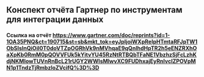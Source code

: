 ## Конспект отчёта Гартнер по инструментам для интеграции данных

#### Ссылка на отчёт https://www.gartner.com/doc/reprints?id=1-1OA35PNQ&ct=190715&st=sb&mkt_tok=eyJpIjoiWXpRelpHTmtaRFJpTW1ObSIsInQiOiI0T0doVTZpOGRhVk9nMVhqaE9qQnlhdHpTR2h5eENZRXhOaXpKb0RmM0pQOVVFUk5kYitvYU45RzNtRTBQbTFaNE1VbzhzSjFcLzhKdjNKMlowTUVnRnBcL21rUGY2WWlsMlwvXC9FUDhxajEyRnlvclZPOVpMN1p1TndzTjRmbzloZVcifQ%3D%3D

